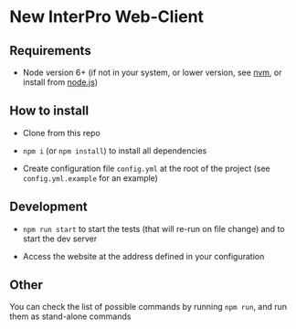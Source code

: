 New InterPro Web-Client
============

Requirements
------------

-   Node version 6+
    (if not in your system, or lower version,
    see [nvm](https://github.com/creationix/nvm),
    or install from [node.js](https://nodejs.org/en/))

How to install
--------------

-   Clone from this repo

-   `npm i` (or `npm install`) to install all dependencies

-   Create configuration file `config.yml` at the root of the project
    (see `config.yml.example` for an example)

Development
-----------

-   `npm run start` to start the tests (that will re-run on file change)
    and to start the dev server

-   Access the website at the address defined in your configuration

Other
-----

You can check the list of possible commands by running `npm run`,
and run them as stand-alone commands
